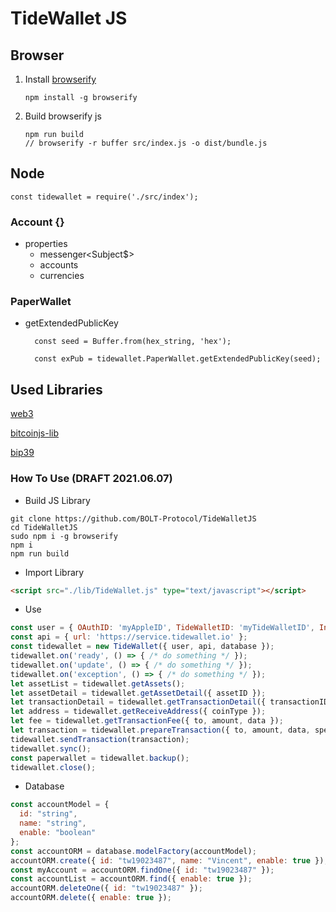 # TideWallet JS

## Browser

1.  Install [browserify](https://browserify.org/)

    ```
    npm install -g browserify
    ```

2.  Build browserify js
    ```
    npm run build
    // browserify -r buffer src/index.js -o dist/bundle.js
    ```

## Node
    
    const tidewallet = require('./src/index');
    

### Account {}
- properties
    - messenger<Subject$>
    - accounts
    - currencies


### PaperWallet

- getExtendedPublicKey

  ```
    const seed = Buffer.from(hex_string, 'hex');

    const exPub = tidewallet.PaperWallet.getExtendedPublicKey(seed);
  ```

## Used Libraries
[web3](https://web3js.readthedocs.io/en/v1.3.4/)

[bitcoinjs-lib](https://github.com/bitcoinjs/bitcoinjs-lib)

[bip39](https://github.com/bitcoinjs/bip39)


### How To Use (DRAFT 2021.06.07)
- Build JS Library
```shell
git clone https://github.com/BOLT-Protocol/TideWalletJS
cd TideWalletJS
sudo npm i -g browserify
npm i
npm run build
```

- Import Library
```html
<script src="./lib/TideWallet.js" type="text/javascript"></script>
```

- Use
```javascript
const user = { OAuthID: 'myAppleID', TideWalletID: 'myTideWalletID', InstallID: 'myInstallID' };
const api = { url: 'https://service.tidewallet.io' };
const tidewallet = new TideWallet({ user, api, database });
tidewallet.on('ready', () => { /* do something */ });
tidewallet.on('update', () => { /* do something */ });
tidewallet.on('exception', () => { /* do something */ });
let assetList = tidewallet.getAssets();
let assetDetail = tidewallet.getAssetDetail({ assetID });
let transactionDetail = tidewallet.getTransactionDetail({ transactionID });
let address = tidewallet.getReceiveAddress({ coinType });
let fee = tidewallet.getTransactionFee({ to, amount, data });
let transaction = tidewallet.prepareTransaction({ to, amount, data, speed });
tidewallet.sendTransaction(transaction);
tidewallet.sync();
const paperwallet = tidewallet.backup();
tidewallet.close();
```

- Database
```javascript
const accountModel = {
  id: "string",
  name: "string",
  enable: "boolean"
};
const accountORM = database.modelFactory(accountModel);
accountORM.create({ id: "tw19023487", name: "Vincent", enable: true });
const myAccount = accountORM.findOne({ id: "tw19023487" });
const accountList = accountORM.find({ enable: true });
accountORM.deleteOne({ id: "tw19023487" });
accountORM.delete({ enable: true });
```
